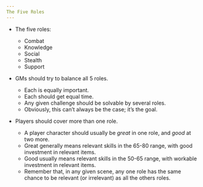 ```yaml
---
The Five Roles
---
```


  - The five roles:
    
      - Combat
      - Knowledge
      - Social
      - Stealth
      - Support

  - GMs should try to balance all 5 roles.
    
      - Each is equally important.
      - Each should get equal time.
      - Any given challenge should be solvable by several roles.
      - Obviously, this can’t always be the case; it’s the goal.

  - Players should cover more than one role.
    
      - A player character should usually be *great* in one role, and
        *good* at two more.
      - Great generally means relevant skills in the 65-80 range, with
        good investment in relevant items.
      - Good usually means relevant skills in the 50-65 range, with
        workable investment in relevant items.
      - Remember that, in any given scene, any one role has the same
        chance to be relevant (or irrelevant) as all the others roles.

